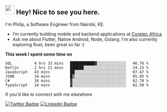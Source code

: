 <h2><img src="https://slackmojis.com/emojis/3643-cool-doge/download" width="30"/> Hey! Nice to see you here.</h2>

<p>I'm Philip, a Software Engineer from Nairobi, KE. 

- I’m currently building mobile and backend applications at [Coretec Africa](https://coretecafrica.com/)</br>
- Ask me about Flutter, Native Android, Node, Golang. I'm also currently exploring Rust, been great so far :)</p>

**This week I spent some time on**
<!--START_SECTION:waka-->

```text
SQL          4 hrs 33 mins   ███████████▓░░░░░░░░░░░░░   46.76 %
Kotlin       2 hrs 21 mins   ██████░░░░░░░░░░░░░░░░░░░   24.15 %
JavaScript   43 mins         ██░░░░░░░░░░░░░░░░░░░░░░░   07.47 %
JSON         34 mins         █▒░░░░░░░░░░░░░░░░░░░░░░░   05.85 %
C#           16 mins         ▓░░░░░░░░░░░░░░░░░░░░░░░░   02.78 %
TypeScript   14 mins         ▓░░░░░░░░░░░░░░░░░░░░░░░░   02.50 %
```

<!--END_SECTION:waka-->

If you'd like to connect with me elsewhere

[![Twitter Badge](https://img.shields.io/badge/-Twitter-1ca0f1?style=flat-square&labelColor=1ca0f1&logo=twitter&logoColor=white&link=https://twitter.com/_diogorodrigues)](https://twitter.com/kimathiphil)  [![Linkedin Badge](https://img.shields.io/badge/-LinkedIn-blue?style=flat-square&logo=Linkedin&logoColor=white&link=https://www.linkedin.com/in/philip-kimathi-2604a9114/)](https://www.linkedin.com/in/philip-kimathi-2604a9114/)

